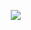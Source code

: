 &nbsp;  &nbsp; &nbsp; &nbsp; &nbsp; &nbsp; &nbsp; &nbsp; &nbsp; &nbsp; &nbsp; &nbsp; &nbsp; &nbsp; &nbsp; &nbsp;<image src="WMDv.gif">

